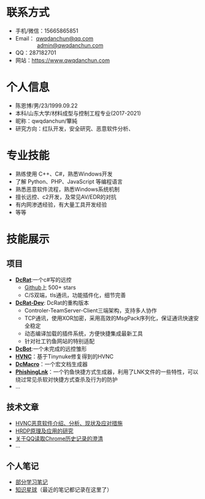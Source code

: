 # 联系方式

- 手机/微信：15665865851
- Email： qwqdanchun@qq.com  
&emsp;&emsp;&emsp;&emsp;admin@qwqdanchun.com
- QQ：287182701
 - 网站：https://www.qwqdanchun.com

# 个人信息

 - 陈恩博/男/23/1999.09.22
 - 本科/山东大学/材料成型与控制工程专业(2017-2021)
 - 昵称：qwqdanchun/簞純
 - 研究方向：红队开发，安全研究、恶意软件分析、


# 专业技能

 - 熟练使用 C++、C#，熟悉Windows开发
 - 了解 Python、PHP、JavaScript 等编程语言
 - 熟悉恶意软件流程，熟悉Windows系统机制
 - 擅长远控、c2开发，及常见AV/EDR的对抗
 - 有内网渗透经验，有大量工具开发经验
 - 等等


# 技能展示

## 项目

- **[DcRat](https://github.com/qwqdanchun/DcRat)**:一个c#写的远控
  - [Github](https://github.com/qwqdanchun/DcRat)上 500+ stars
  - C/S双端，tls通讯，功能插件化，细节完善
- **[DcRat-Dev](https://www.bilibili.com/video/BV1kD4y1F7uY%29)**: DcRat的重构版本
  - Controler-TeamServer-Client三端架构，支持多人协作
  - TCP通讯，使用XOR加密，采用高效的MsgPack序列化，保证通讯快速安全稳定
  - 动态编译加载的插件系统，方便快捷集成最新工具
  - 针对社工钓鱼网站的特别适配
 - **[DcBot](https://github.com/qwqdanchun/DcBot)**:一个未完成的远控雏形
  - **[HVNC](https://github.com/qwqdanchun/HVNC)**：基于Tinynuke修复得到的HVNC
  - **[DcMacro](https://github.com/qwqdanchun/DcMacro)**：一个宏文档生成器
  - **[PhishingLnk](https://github.com/qwqdanchun/PhishingLnk)**：一个钓鱼快捷方式生成器，利用了LNK文件的一些特性，可以绕过常见杀软对快捷方式查杀及行为的防护
  - ...

## 技术文章

- [HVNC恶意软件介绍、分析、现状及应对措施](https://bbs.pediy.com/thread-264956.htm)
- [HRDP原理及应用的研究](https://bbs.pediy.com/thread-265188.htm) 
- [关于QQ读取Chrome历史记录的澄清 ](https://bbs.pediy.com/thread-265359.htm) 
- ...


## 个人笔记

- [部分学习笔记](https://docs.qwqdanchun.com/)
- [知识星球](https://public.zsxq.com/groups/51122254114584)（最近的笔记都记录在这里了）